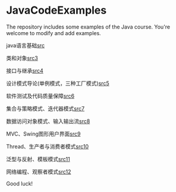 # JavaCodeExamples
The repository includes some examples of the Java course. You're welcome to modify and add examples.

java语言基础[src](https://github.com/cuiyungao/JavaCodeExamples/tree/master/src)

类和对象[src3](https://github.com/cuiyungao/JavaCodeExamples/tree/master/src3)

接口与继承[src4](https://github.com/cuiyungao/JavaCodeExamples/tree/master/src4)

设计模式导论(单例模式，三种工厂模式)[src5](https://github.com/cuiyungao/JavaCodeExamples/tree/master/src5)

软件测试及代码质量保障[src6](https://github.com/cuiyungao/JavaCodeExamples/tree/master/src6)

集合与策略模式、迭代器模式[src7](https://github.com/cuiyungao/JavaCodeExamples/tree/master/src7)

数据访问对象模式、输入输出流[src8](https://github.com/cuiyungao/JavaCodeExamples/tree/master/src8)

MVC、Swing图形用户界面[src9](https://github.com/cuiyungao/JavaCodeExamples/tree/master/src9)

Thread、生产者与消费者模式[src10](https://github.com/cuiyungao/JavaCodeExamples/tree/master/src10)

泛型与反射、模板模式[src11](https://github.com/cuiyungao/JavaCodeExamples/tree/master/src11)

网络编程、观察者模式[src12](https://github.com/cuiyungao/JavaCodeExamples/tree/master/src12)

Good luck!
